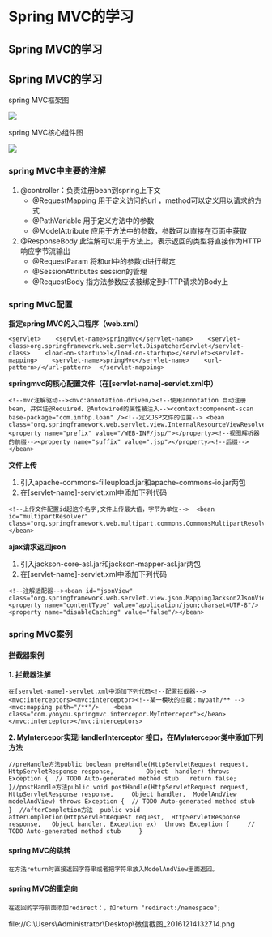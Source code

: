 # Spring MVC的学习

## Spring MVC的学习

## Spring MVC的学习

spring MVC框架图

![](https://github.com/yangbao93/docs/tree/d23f2b2cbc4eb06e62d38114d6a7f5410080c7b5/技术知识/Java/Spring%20MVC的学习/微信截图_20161214132714.png)

spring MVC核心组件图

![](https://github.com/yangbao93/docs/tree/d23f2b2cbc4eb06e62d38114d6a7f5410080c7b5/技术知识/Java/Spring%20MVC的学习/微信截图_20161214132726.png)

### spring MVC中主要的注解

1. @controller：负责注册bean到spring上下文
   * @RequestMapping 用于定义访问的url ，method可以定义用以请求的方式
   * @PathVariable 用于定义方法中的参数
   * @ModelAttribute 应用于方法中的参数，参数可以直接在页面中获取
2. @ResponseBody 此注解可以用于方法上，表示返回的类型将直接作为HTTP响应字节流输出
   * @RequestParam 将和url中的参数id进行绑定
   * @SessionAttributes session的管理
   * @RequestBody 指方法参数应该被绑定到HTTP请求的Body上

### spring MVC配置

**指定spring MVC的入口程序（web.xml）**

```text
<servlet>    <servlet-name>springMvc</servlet-name>    <servlet-class>org.springframework.web.servlet.DispatcherServlet</servlet-class>    <load-on-startup>1</load-on-startup></servlet><servlet-mapping>    <servlet-name>springMvc</servlet-name>    <url-pattern>/</url-pattern>  </servlet-mapping>
```

**springmvc的核心配置文件（在\[servlet-name\]-servlet.xml中）**

```text
<!--mvc注解驱动--><mvc:annotation-driven/><!--使用annotation 自动注册bean, 并保证@Required、@Autowired的属性被注入--><context:component-scan base-package="com.imfbp.loan" /><!--定义JSP文件的位置--> <bean class="org.springframework.web.servlet.view.InternalResourceViewResolver"><property name="prefix" value="/WEB-INF/jsp/"></property><!--视图解析器的前缀--><property name="suffix" value=".jsp"></property><!--后缀--></bean>
```

**文件上传**

1. 引入apache-commons-filleupload.jar和apache-commons-io.jar两包
2. 在\[servlet-name\]-servlet.xml中添加下列代码

```text
<!--上传文件配置id起这个名字,文件上传最大值，字节为单位-->  <bean id="multipartResolver" class="org.springframework.web.multipart.commons.CommonsMultipartResolver"></bean>
```

**ajax请求返回json**

1. 引入jackson-core-asl.jar和jackson-mapper-asl.jar两包
2. 在\[servlet-name\]-servlet.xml中添加下列代码

```text
<!--注解适配器--><bean id="jsonView" class="org.springframework.web.servlet.view.json.MappingJackson2JsonView">         <property name="contentType" value="application/json;charset=UTF-8"/>    <property name="disableCaching" value="false"/></bean>
```

### spring MVC案例

#### 拦截器案例

**1. 拦截器注解**

```text
在[servlet-name]-servlet.xml中添加下列代码<!--配置拦截器--><mvc:interceptors><mvc:interceptor><!--某一模块的拦截：mypath/** --><mvc:mapping path="/**"/>    <bean class="com.yonyou.springmvc.intercepor.MyIntercepor"></bean></mvc:interceptor></mvc:interceptors>
```

**2. MyIntercepor实现HandlerInterceptor 接口，在MyIntercepor类中添加下列方法**

```text
//preHandle方法public boolean preHandle(HttpServletRequest request,  HttpServletResponse response,         Object  handler) throws Exception {  // TODO Auto-generated method stub   return false;   }//postHandle方法public void postHandle(HttpServletRequest request,  HttpServletResponse response,     Object handler,  ModelAndView modelAndView) throws Exception {  // TODO Auto-generated method stub    }  //afterCompletion方法  public void afterCompletion(HttpServletRequest request,  HttpServletResponse response,   Object handler, Exception ex)  throws Exception {     // TODO Auto-generated method stub     }
```

#### spring MVC的跳转

```text
在方法return时直接返回字符串或者把字符串放入ModelAndView里面返回。
```

#### spring MVC的重定向

`在返回的字符前面添加redirect：，如return "redirect:/namespace";`

file://C:\Users\Administrator\Desktop\微信截图\_20161214132714.png

